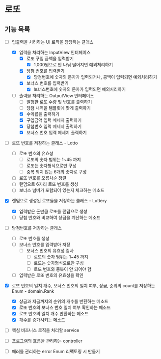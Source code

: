 # 로또

## 기능 목록

- [ ] 입출력을 처리하는 UI 로직을 담당하는 클래스
    - [x] 입력을 처리하는 InputView 인터페이스
        - [x] 로또 구입 금액을 입력받기
            - [x] 1,000원으로 안 나눠 떨어지면 예외처리하기
        - [x] 당첨 번호를 입력받기
            - [x] 당첨번호에 숫자외 문자가 입력되거나, 공백이 입력되면 예외처리하기
        - [x] 보너스 번호를 입력받기
            - [x] 보너스번호에 숫자외 문자가 입력되면 예외처리하기
    - [ ] 출력을 처리하는 OutputView 인터페이스
        - [ ] 발행한 로또 수량 및 번호를 출력하기
        - [ ] 당첨 내역을 템플릿에 맞게 출력하기
        - [x] 수익률을 출력하기
        - [x] 구입금액 입력 메세지 출력하기
        - [x] 당첨번호 입력 메세지 출력하기
        - [x] 보너스 번호 입력 메세지 출력하기

- [ ] 로또 번호를 저장하는 클래스 - Lotto
    - [ ] 로또 번호의 유효성
        - [ ] 로또의 숫자 범위는 1~45 까지
        - [ ] 로또는 숫자형식으로만 구성
        - [ ] 중복 되지 않는 6개의 숫자로 구성
    - [ ] 로또 번호를 오름차순 정렬
    - [ ] 랜덤으로 6자리 로또 번호를 생성
    - [ ] 보너스 넘버가 포함되어 있는지 체크하는 메소드

- [x] 랜덤으로 생성된 로또들을 저장하는 클래스 - Lottery
    - [x] 입력받은 돈만큼 로또를 랜덤으로 생성
    - [ ] 당첨 번호와 비교하여 상금을 계산하는 메소드

- [ ] 당첨번호를 저장하는 클래스
    - [ ] 로또 번호를 생성
    - [ ] 보너스 번호를 입력받아 저장
        - [ ] 보너스 번호의 유효성 검사
            - [ ] 로또의 숫자 범위는 1~45 까지
            - [ ] 로또는 숫자형식으로만 구성
            - [ ] 로또 번호와 중복이 안 되어야 함
    - [ ] 입력받은 로또 번호의 유효성을 확인

- [x] 로또 번호의 일치 개수, 보너스 번호의 일치 여부, 상금, 순위의 count를 저장하는 Enum - domain.Rank
    - [x] 상금과 지금까지의 순위의 개수를 반환하는 메소드
    - [x] 로또 번호의 보너스 번호 일치 여부 확인하는 메소드
    - [x] 로또 번호의 일치 개수 반환하는 메소드
    - [x] 개수를 증가시키는 메소드

- [ ] 핵심 비즈니스 로직을 처리할 service

- [ ] 프로그램의 흐름을 관리하는 controller

- [ ] 에러를 관리하는 error Enum 리팩토링 시 만들기
